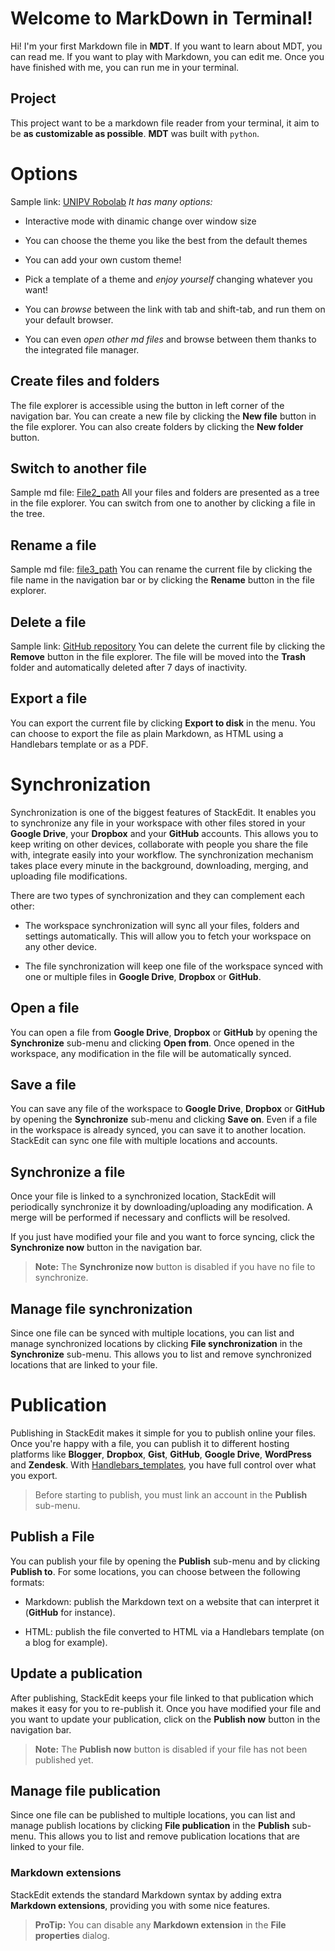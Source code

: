# Welcome to MarkDown in Terminal!

Hi! I'm your first Markdown file in **MDT**. If you want to learn about MDT, you can read me.
If you want to play with Markdown, you can edit me. Once you have finished with me, you can run me in your terminal.

## Project
This project want to be a markdown file reader from your terminal, it aim to be **as customizable as possible**.
**MDT** was built with `python`.

# Options
Sample link: [UNIPV Robolab](https://robot.unipv.it/)
_It has many options:_

- Interactive mode with dinamic change over window size

- You can choose the theme you like the best from the default themes

- You can add your own custom theme! 
 
- Pick a template of a theme and _enjoy yourself_ changing whatever you want!

- You can *browse* between the link with tab and shift-tab, and run them on your default browser.

- You can even *open other md files* and browse between them thanks to the integrated file manager.

## Create files and folders

The file explorer is accessible using the button in left corner of the navigation bar.
You can create a new file by clicking the **New file** button in the file explorer.
You can also create folders by clicking the **New folder** button.

## Switch to another file
Sample md file: [File2_path](text2.md)
All your files and folders are presented as a tree in the file explorer. You can switch from one to another by clicking a file in the tree.

## Rename a file
Sample md file: [file3_path](text3.md)
You can rename the current file by clicking the file name in the navigation bar or by clicking the **Rename** button in the file explorer.

## Delete a file
Sample link: [GitHub repository](https://github.com)
You can delete the current file by clicking the **Remove** button in the file explorer. The file will be moved into the **Trash** folder and automatically deleted after 7 days of inactivity.

## Export a file

You can export the current file by clicking **Export to disk** in the menu.
You can choose to export the file as plain Markdown, as HTML using a Handlebars template or as a PDF.


# Synchronization

Synchronization is one of the biggest features of StackEdit.
It enables you to synchronize any file in your workspace with other files stored in your **Google Drive**, your **Dropbox** and your **GitHub** accounts.
This allows you to keep writing on other devices, collaborate with people you share the file with, integrate easily into your workflow.
The synchronization mechanism takes place every minute in the background, downloading, merging, and uploading file modifications.

There are two types of synchronization and they can complement each other:

- The workspace synchronization will sync all your files, folders and settings automatically. This will allow you to fetch your workspace on any other device.

- The file synchronization will keep one file of the workspace synced with one or multiple files in **Google Drive**, **Dropbox** or **GitHub**.

## Open a file

You can open a file from **Google Drive**, **Dropbox** or **GitHub** by opening the **Synchronize** sub-menu and clicking **Open from**. Once opened in the workspace, any modification in the file will be automatically synced.

## Save a file

You can save any file of the workspace to **Google Drive**, **Dropbox** or **GitHub** by opening the **Synchronize** sub-menu and clicking **Save on**. Even if a file in the workspace is already synced, you can save it to another location. StackEdit can sync one file with multiple locations and accounts.

## Synchronize a file

Once your file is linked to a synchronized location, StackEdit will periodically synchronize it by downloading/uploading any modification. A merge will be performed if necessary and conflicts will be resolved.

If you just have modified your file and you want to force syncing, click the **Synchronize now** button in the navigation bar.

> **Note:** The **Synchronize now** button is disabled if you have no file to synchronize.

## Manage file synchronization

Since one file can be synced with multiple locations, you can list and manage synchronized locations by clicking **File synchronization** in the **Synchronize** sub-menu. This allows you to list and remove synchronized locations that are linked to your file.

# Publication

Publishing in StackEdit makes it simple for you to publish online your files. Once you're happy with a file, you can publish it to different hosting platforms like **Blogger**, **Dropbox**, **Gist**, **GitHub**, **Google Drive**, **WordPress** and **Zendesk**. With [Handlebars_templates](http://handlebarsjs.com/), you have full control over what you export.

> Before starting to publish, you must link an account in the **Publish** sub-menu.

## Publish a File

You can publish your file by opening the **Publish** sub-menu and by clicking **Publish to**. For some locations, you can choose between the following formats:

- Markdown: publish the Markdown text on a website that can interpret it (**GitHub** for instance).

- HTML: publish the file converted to HTML via a Handlebars template (on a blog for example).

## Update a publication

After publishing, StackEdit keeps your file linked to that publication which makes it easy for you to re-publish it. Once you have modified your file and you want to update your publication, click on the **Publish now** button in the navigation bar.

> **Note:** The **Publish now** button is disabled if your file has not been published yet.

## Manage file publication

Since one file can be published to multiple locations, you can list and manage publish locations by clicking **File publication** in the **Publish** sub-menu. This allows you to list and remove publication locations that are linked to your file.


### Markdown extensions

StackEdit extends the standard Markdown syntax by adding extra **Markdown extensions**, providing you with some nice features.

> **ProTip:** You can disable any **Markdown extension** in the **File properties** dialog.
